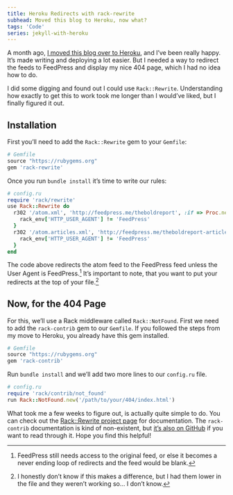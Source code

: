 ```yaml
---
title: Heroku Redirects with rack-rewrite
subhead: Moved this blog to Heroku, now what?
tags: 'Code'
series: jekyll-with-heroku
---
```


A month ago, [I moved this blog over to Heroku](/2015/06/hosting-a-jekyll-site-on-heroku/), and I’ve been really happy. It’s made writing and deploying a lot easier. But I needed a way to redirect the feeds to FeedPress and display my nice 404 page, which I had no idea how to do.

I did some digging and found out I could use `Rack::Rewrite`. Understanding how exactly to get this to work took me longer than I would’ve liked, but I finally figured it out.

## Installation
First you’ll need to add the `Rack::Rewrite` gem to your `Gemfile`:

```ruby
# Gemfile
source "https://rubygems.org"
gem 'rack-rewrite'
```

Once you run `bundle install` it’s time to write our rules:

```ruby
# config.ru
require 'rack/rewrite'
use Rack::Rewrite do
  r302 '/atom.xml', 'http://feedpress.me/theboldreport', :if => Proc.new { |rack_env|
    rack_env['HTTP_USER_AGENT'] != 'FeedPress'
  }
  r302 '/atom.articles.xml', 'http://feedpress.me/theboldreport-articles', :if => Proc.new { |rack_env|
    rack_env['HTTP_USER_AGENT'] != 'FeedPress'
  }
end
```

The code above redirects the atom feed to the FeedPress feed unless the User Agent is FeedPress.[^1] It’s important to note, that you want to put your redirects at the top of your file.[^2]

## Now, for the 404 Page
For this, we’ll use a Rack middleware called `Rack::NotFound`. First we need to add the `rack-contrib` gem to our `Gemfile`. If you followed the steps from my move to Heroku, you already have this gem installed.

```ruby
# Gemfile
source "https://rubygems.org"
gem 'rack-contrib'
```

Run `bundle install` and we’ll add two more lines to our `config.ru` file.

```ruby
# config.ru
require 'rack/contrib/not_found'
run Rack::NotFound.new('/path/to/your/404/index.html')
```

What took me a few weeks to figure out, is actually quite simple to do. You can check out the [Rack::Rewrite project page](https://github.com/jtrupiano/rack-rewrite) for documentation. The `rack-contrib` documentation is kind of non-existent, but [it’s also on GitHub](https://github.com/rack/rack-contrib) if you want to read through it. Hope you find this helpful!

[^1]: FeedPress still needs access to the original feed, or else it becomes a never ending loop of redirects and the feed would be blank.

[^2]: I honestly don’t know if this makes a difference, but I had them lower in the file and they weren’t working so… I don’t know.
